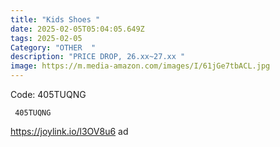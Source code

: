 ```yaml
---
title: "Kids Shoes "
date: 2025-02-05T05:04:05.649Z
tags: 2025-02-05
Category: "OTHER  "
description: "PRICE DROP, 26.xx~27.xx "
image: https://m.media-amazon.com/images/I/61jGe7tbACL.jpg
---
```


Code: 405TUQNG 

<pre class="language-javascript"><code

class="language-javascript"> 405TUQNG  </code></pre>

https://joylink.io/l3OV8u6   ad